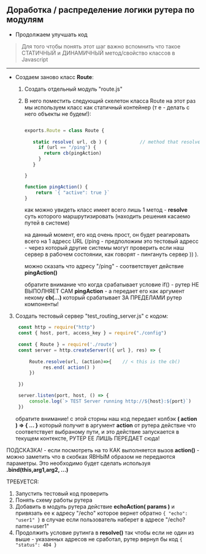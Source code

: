 ## Доработка / распределение логики рутера по модулям


* Продолжаем улучшать код

> Для того чтобы понять этот шаг важно вспомнить что такое СТАТИЧНЫЙ и ДИНАМИЧНЫЙ метод/свойство классов в Javascript
 

---

* Создаем заново класс **Route**: 
 
  1. Создать отдельный модуль "route.js"
  2. В него поместить следующий скелетон класса Route на этот раз мы используем класс как статичный контейнер (т е - делать с него объекты не будем!):
       ```js
       
       exports.Route = class Route {
          
          static resolve( url, cb ) {            // method that resolves the ROUTING process
            if (url == "/ping") {
              return cb(pingAction)
            }
          }
     
       }
       
       function pingAction() {
           return `{ "active": true }`
       }
       ```
      как можно увидеть класс имеет всего лишь 1 метод - **resolve** суть которого маршрутизировать (находить решения касаемо путей в системе)
      
      на данный момент, его код очень прост, он будет реагировать всего на 1 адресс URL (/ping - предположим это тестовый адресс - через который другие системы могут проверить если наш сервер в рабочем состоянии, как говорят - пингануть сервер )) ). 
      
      можно сказать что адресу "/ping" - соответствует действие **pingAction()**
      
      обратите внимание что когда срабатывает условие if() - рутер НЕ ВЫПОЛНЯЕТ САМ **pingAction** - а передает его как аргумент некому **cb(...)** который срабатывает ЗА ПРЕДЕЛАМИ рутер компоненты!
      
3. Создать тестовый сервер "test_routing_server.js" с кодом:
   ```js
    const http = require("http")
    const { host, port, access_key } = require("./config")
    
    const { Route } = require('./route')
    const server = http.createServer(({ url }, res) => {
     
        Route.resolve(url, (action)=>{    // < this is the cb()
             res.end( action() )
        })
        
    })

    server.listen(port, host, () => {
        console.log(`> TEST Server running http://${host}:${port}`)
    })

   ```
   обратите внимание! с этой сторны наш код передает колбэк **(  action ) => { ... }** который получит в аргумент **action** от рутера действие что соответствует выбраному пути, и это действие запускается в текущем контексте, РУТЕР ЕЕ ЛИШЬ ПЕРЕДАЕТ сюда!

ПОДСКАЗКА! - если посмотреть на то КАК выполняется вызов **action()** - можно заметить что в скобках ЯВНЫМ образом не передаются параметры. Это необходимо будет сделать используя **.bind(this,arg1,arg2, ...)**

ТРЕБУЕТСЯ:
1. Запустить тестовый код проверить
2. Понять схему работы рутера
3. Добавить в модуль рутера действие **echoAction( params )** и привязать ее к адресу "/echo" которое вернет обратно ```{ "echo": "user1" }``` в случае если пользователь наберет в адресе "/echo?name=user1"
4. Продолжить условие рутинга в **resolve()** так чтобы если нe один из выше - указанных адресов не сработал, рутер вернул бы код ```{ "status": 404 }```
      

